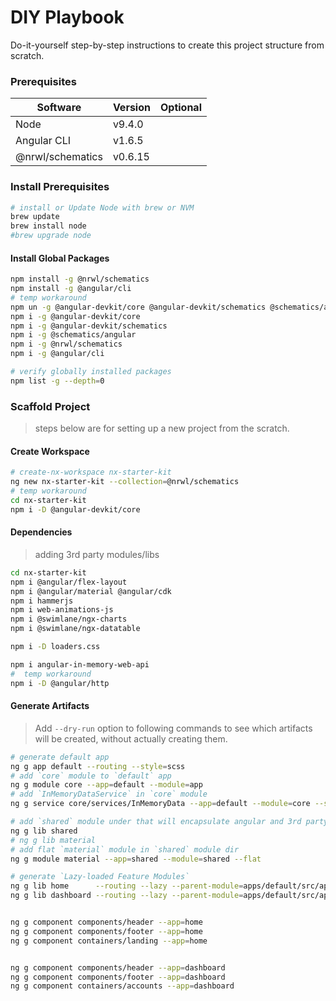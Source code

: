 DIY Playbook
============

Do-it-yourself step-by-step instructions to create this project structure from scratch.


### Prerequisites  
| Software                      | Version  | Optional |  
|-------------------------------|----------|----------| 
| Node                          | v9.4.0   |          | 
| Angular CLI                   | v1.6.5   |          | 
| @nrwl/schematics              | v0.6.15  |          | 


### Install Prerequisites
```bash
# install or Update Node with brew or NVM
brew update
brew install node
#brew upgrade node
```

#### Install Global Packages
```bash
npm install -g @nrwl/schematics
npm install -g @angular/cli
# temp workaround
npm un -g @angular-devkit/core @angular-devkit/schematics @schematics/angular @nrwl/schematics @angular/cli
npm i -g @angular-devkit/core
npm i -g @angular-devkit/schematics
npm i -g @schematics/angular
npm i -g @nrwl/schematics
npm i -g @angular/cli

# verify globally installed packages
npm list -g --depth=0
```

### Scaffold Project
> steps below are for setting up a new project from the scratch.

#### Create Workspace
```bash
# create-nx-workspace nx-starter-kit
ng new nx-starter-kit --collection=@nrwl/schematics
# temp workaround
cd nx-starter-kit
npm i -D @angular-devkit/core
```

#### Dependencies
> adding 3rd party modules/libs
```bash
cd nx-starter-kit
npm i @angular/flex-layout
npm i @angular/material @angular/cdk
npm i hammerjs
npm i web-animations-js
npm i @swimlane/ngx-charts
npm i @swimlane/ngx-datatable

npm i -D loaders.css

npm i angular-in-memory-web-api
#  temp workaround
npm i -D @angular/http
```

#### Generate Artifacts
> Add  `--dry-run` option to following commands to see which artifacts will be created, without actually creating them.
```bash
# generate default app
ng g app default --routing --style=scss
# add `core` module to `default` app
ng g module core --app=default --module=app
# add `InMemoryDataService` in `core` module
ng g service core/services/InMemoryData --app=default --module=core --spec=false

# add `shared` module under that will encapsulate angular and 3rd party modules, needed for all `Lazy-loaded Feature Modules`  
ng g lib shared
# ng g lib material 
# add flat `material` module in `shared` module dir
ng g module material --app=shared --module=shared --flat

# generate `Lazy-loaded Feature Modules`
ng g lib home      --routing --lazy --parent-module=apps/default/src/app/app.module.ts
ng g lib dashboard --routing --lazy --parent-module=apps/default/src/app/app.module.ts


ng g component components/header --app=home
ng g component components/footer --app=home
ng g component containers/landing --app=home


ng g component components/header --app=dashboard 
ng g component components/footer --app=dashboard
ng g component containers/accounts --app=dashboard
```
